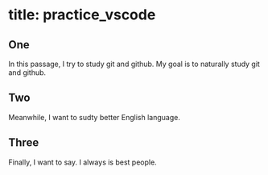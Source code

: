 # title: practice_vscode

## One

In this passage, I try to study git and github. My goal is to naturally study git and github.

## Two

Meanwhile, I want to sudty better English language.

## Three

Finally, I want to say. I always is best people.

